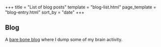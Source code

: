 +++
title = "List of blog posts"
template = "blog-list.html"
page_template = "blog-entry.html"
sort_by = "date"
+++
## Blog

A [bare bone blog](http://motherfuckingwebsite.com/) where I dump some of my brain activity.
